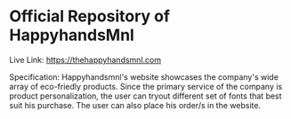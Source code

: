 # Official Repository of HappyhandsMnl

Live Link: https://thehappyhandsmnl.com

Specification: Happyhandsmnl's website showcases the company's wide array of eco-friedly products. Since the primary service of the company is product personalization, the user can tryout different set of fonts that best suit his purchase. The user can also place his order/s in the website.
